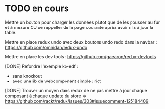 # TODO en cours

Mettre un bouton pour charger les données plutot que de les pousser au fur et à mesure
OU se rappeller de la page courante après avoir mis à jour la table.


Mettre en place redux undo avec deux boutons undo redo dans la navbar :
https://github.com/omnidan/redux-undo


Mettre en place les dev tools : https://github.com/gaearon/redux-devtools


[DONE] Refondre l'exemple ko-edf : 
- sans knockout
- avec une lib de webcomponent simple : riot 

[DONE] Trouver un moyen dans redux de ne pas mettre à jour chaque composant à chaque update du store
=> https://github.com/rackt/redux/issues/303#issuecomment-125184409
